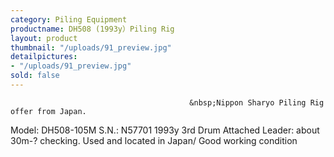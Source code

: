 ```yaml
---
category: Piling Equipment
productname: DH508 (1993y）Piling Rig
layout: product
thumbnail: "/uploads/91_preview.jpg"
detailpictures:
- "/uploads/91_preview.jpg"
sold: false
---
```


                                            &nbsp;Nippon Sharyo Piling Rig offer from Japan.
Model:&nbsp;DH508-105M
S.N.: N57701
1993y
3rd Drum Attached
Leader: about 30m-? checking.
Used and located in Japan/ Good working condition


